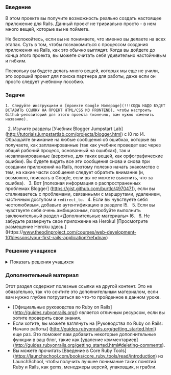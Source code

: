 ### Введение

В этом проекте вы получите возможность реально создать настоящее приложение для Rails. Данный проект не тривиально просто - в нем много вещей, которые вы не поймете.

Не беспокойтесь, если вы не понимаете, что именно вы делаете на всех этапах. Суть в том, чтобы познакомиться с процессом создания приложения на Rails, как это обычно выглядят. Когда вы дойдете до конца этого проекта, вы можете считать себя удивительно настойчивым и гибким.

Поскольку вы будете делать много вещей, которых мы еще не учили, это хороший проект для поиска партнера для работы, даже если он просто следует учебному пособию.

### Задачи

<div class="lesson-content__panel" markdown="1">

    1. Следуйте инструкциям в [проекте Google Homepage](!!!СЮДА НАДО БУДЕТ ВСТАВИТЬ ССЫЛКУ НА ПРОЕКТ HTML/CSS ИЗ FRONTEND), чтобы настроить Github-репозиторий для этого проекта (конечно, вам нужно изменить название).
    2. Изучите разделы [Учебник Blogger Jumpstart Lab] (http://tutorials.jumpstartlab.com/projects/blogger.html) с I0 по I4. Обращайте внимание на любые сообщения об ошибках, которые вы получаете, как запланированные (так как учебник проведет вас через общий рабочий процесс, основанный на ошибках), так и незапланированные (вероятно, для таких вещей, как орфографические ошибки). Вы будете видеть все эти сообщения снова и снова при создании приложений на Rails, поэтому полезно начать знакомство с тем, на какие части сообщения следует обратить внимание (и, возможно, поискать в Google, если вы не можете выяснить, что за ошибка).
    3. Вот [полезная информация о распространенных проблемах Blogger] (https://gist.github.com/burtlo/4970471), если вы сталкиваетесь с проблемами, связанными с маршрутами, удалением, частичным доступом и `redirect_to`.
    4. Если вы чувствуете себя честолюбивым, добавьте аутентификацию в разделе I5.
    5. Если вы чувствуете себя очень амбициозным, попробуйте выполнить заключительный раздел «Дополнительные материалы» I6.
    6. Не забудьте развернуть свое приложение на Heroku! [Просмотрите размещение Heroku здесь.] (Https://www.theodinproject.com/courses/web-development-101/lessons/your-first-rails-application?ref=lnav)
</div>

### Решение учащихся

<details markdown="block">
  <summary> Показать решения учащихся </summary>

* [George Zhu's solution](https://github.com/georgezhu11/rails-blogger) - [View in browser](https://quiet-cove-12628.herokuapp.com/articles)
* [Om Dhiraj's Solution](https://github.com/odgripginger/blogger) -  [View in browser](https://intense-bastion-50359.herokuapp.com/ )
* [Vollantre's Solution](https://github.com/vollantre/blogger) -  [View in browser](https://salty-caverns-97809.herokuapp.com/)
* [Ricala's Solution](https://github.com/Ricala/Blogger) - [View in browser](https://salty-mountain-26873.herokuapp.com/)
* [Braxton Lemmon's Solution](https://github.com/braxtonlemmon/blogger-tutorial) - [View in browser](https://evening-scrubland-13985.herokuapp.com/)
* [Jay Burbyga's Solution](https://github.com/Jaybur1/cubunu-article-hub) - [View in browser](https://cubunu-article-hub.herokuapp.com/)
* [Kevin Vuong's Solution](https://github.com/fffear/blogger) - [View in browser](https://arcane-bayou-50051.herokuapp.com/)
* [creep1g's Solution](https://github.com/creep1g/rails-blogger) - [View in browser](https://shrouded-forest-13723.herokuapp.com//)
* [ARaut9's Solution](https://github.com/ARaut9/blogger) - [View in browser](https://fathomless-coast-46958.herokuapp.com/)
* [Loumarven's Solution](https://github.com/loumarven/blogger) - [View in browser](https://immense-headland-49798.herokuapp.com/)

</details>

### Дополнительный материал
Этот раздел содержит полезные ссылки на другой контент. Это не обязательно, так что сочтите это дополнительным материалом, если вам нужно глубже погрузиться во что-то пройденное в данном уроке.

* [Официальные руководства по Ruby on Rails] (http://guides.rubyonrails.org/) является отличным ресурсом, если вы хотите проверить свои знания.
* Если хотите, вы можете взглянуть на [Руководства по Ruby on Rails: Начало работы] (http://guides.rubyonrails.org/getting_started.html) еще раз. Это поможет вам добавить некоторые дополнительные функции в ваш блог, такие как [удаление комментариев] (http://guides.rubyonrails.org/getting_started.html#deleting-comments).
* Вы можете прочитать [Введение в Core Ruby Tools] (https://launchschool.com/books/core_ruby_tools/read/introduction) из LaunchSchool, чтобы получить лучшее понимание таких понятий Ruby и Rails, как gems, менеджеры версий, упаковщик, и грабли.